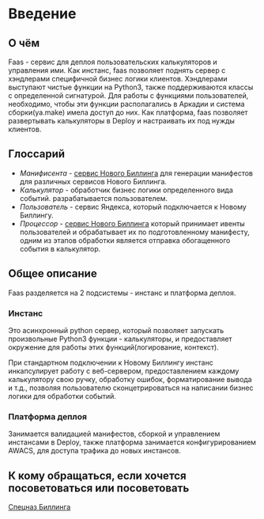 # Введение

## О чём
Faas - сервис для деплоя пользовательских калькуляторов и управления ими. Как инстанс, faas позволяет поднять сервер
с хэндлерами специфичной бизнес логики клиентов. Хэндлерами выступают чистые функции на Python3, также поддерживаются классы с определенной сигнатурой.
Для работы с функциями пользователей, необходимо, чтобы эти функции располагались в Аркадии и система сборки(ya.make) имела доступ до них.
Как платформа, faas позволяет развертывать калькуляторы в Deploy и настраивать их под нужды клиентов.

## Глоссарий
* *Манифисента* - [сервис Нового Биллинга](https://a.yandex-team.ru/arc/trunk/arcadia/billing/hot/manificenta) для генерации манифестов для различных сервисов Нового Биллинга.
* *Калькулятор* - обработчик бизнес логики определенного вида событий. разрабатывается пользователем.
* *Пользователь* - сервис Яндекса, который подключается к Новому Биллингу.
* *Процессор* - [сервис Нового Биллинга](https://a.yandex-team.ru/arc/trunk/arcadia/billing/hot/processor) который принимает ивенты пользователей и обрабатывает
их по подготовленному манифесту, одним из этапов обработки является отправка обогащенного события в калькулятор.

## Общее описание
Faas разделяется на 2 подсистемы - инстанс и платформа деплоя.

### Инстанс
Это асинхронный python сервер, который позволяет запускать произвольные Python3 функции - калькуляторы, и предоставляет окружение для работы этих функций(логирование, контекст).

При стандартном подключении к Новому Биллингу инстанс инкапсулирует работу с веб-сервером, предоставлением каждому калькулятору свою ручку,
обработку ошибок, форматирование вывода и т.д., позволяя пользователю сконцетрироваться на написании бизнес логики для обработки событий.

### Платформа деплоя
Занимается валидацией манифестов, сборкой и управлением инстансами в Deploy, также платформа занимается конфигурированием AWACS, для доступа трафика до новых инстансов.

## К кому обращаться, если хочется посоветоваться или посоветовать
[Спецназ Биллинга](https://wiki.yandex-team.ru/balance/swat)
